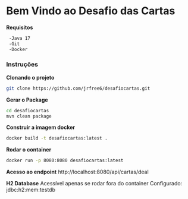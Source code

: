 # Bem Vindo ao Desafio das Cartas

**Requisitos**

```sh
 -Java 17
 -Git
 -Docker
```

### Instruções

**Clonando o projeto**
```sh
git clone https://github.com/jrfree6/desafiocartas.git
```
**Gerar o Package**
```sh
cd desafiocartas
mvn clean package
```

**Construir a imagem docker**
```sh
docker build -t desafiocartas:latest .
```
**Rodar o container**
```sh
docker run -p 8080:8080 desafiocartas:latest
```
**Acesso ao endpoint**
http://localhost:8080/api/cartas/deal

**H2 Database**
Acessível apenas se rodar fora do container
Configurado: jdbc:h2:mem:testdb
